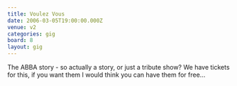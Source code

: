 ```yaml
---
title: Voulez Vous
date: 2006-03-05T19:00:00.000Z
venue: v2
categories: gig
board: 8
layout: gig
---
```

The ABBA story - so actually a story, or just a tribute show? We have tickets for this, if you want them I would think you can have them for free...